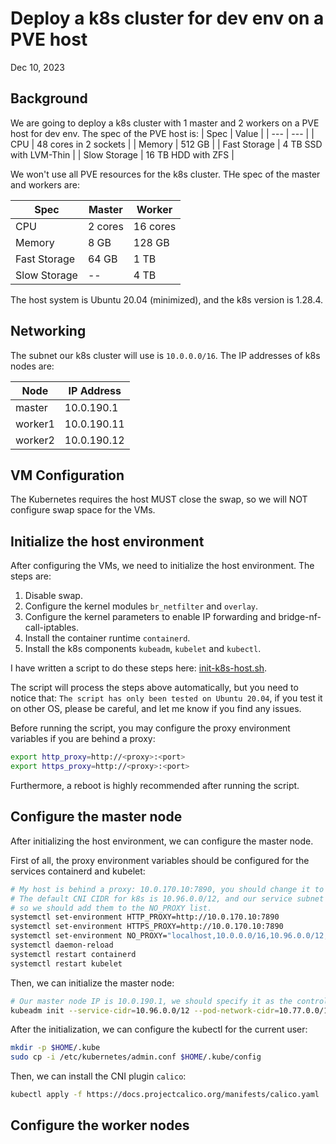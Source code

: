 # Deploy a k8s cluster for dev env on a PVE host
Dec 10, 2023

## Background
We are going to deploy a k8s cluster with 1 master and 2 workers on a PVE host for dev env. The spec of the PVE host is:
| Spec | Value |
| --- | --- |
| CPU | 48 cores in 2 sockets |
| Memory | 512 GB |
| Fast Storage | 4 TB SSD with LVM-Thin |
| Slow Storage | 16 TB HDD with ZFS |

We won't use all PVE resources for the k8s cluster. THe spec of the master and workers are:

| Spec | Master | Worker |
| --- | --- | --- |
| CPU | 2 cores | 16 cores |
| Memory | 8 GB | 128 GB |
| Fast Storage | 64 GB | 1 TB |
| Slow Storage | -- | 4 TB |

The host system is Ubuntu 20.04 (minimized), and the k8s version is 1.28.4.

## Networking
The subnet our k8s cluster will use is `10.0.0.0/16`. The IP addresses of k8s nodes are:

| Node | IP Address |
| --- | --- |
| master | 10.0.190.1 |
| worker1 | 10.0.190.11 |
| worker2 | 10.0.190.12 |

## VM Configuration
The Kubernetes requires the host MUST close the swap, so we will NOT configure swap space for the VMs.

## Initialize the host environment
After configuring the VMs, we need to initialize the host environment. The steps are:
1. Disable swap.
2. Configure the kernel modules `br_netfilter` and `overlay`.
3. Configure the kernel parameters to enable IP forwarding and bridge-nf-call-iptables.
4. Install the container runtime `containerd`.
5. Install the k8s components `kubeadm`, `kubelet` and `kubectl`.

I have written a script to do these steps here: [init-k8s-host.sh](./init-k8s-host.sh).

The script will process the steps above automatically, but you need to notice that:
`The script has only been tested on Ubuntu 20.04`, if you test it on other OS, please be careful, and let me know if you find any issues.

Before running the script, you may configure the proxy environment variables if you are behind a proxy:
```bash
export http_proxy=http://<proxy>:<port>
export https_proxy=http://<proxy>:<port>
```

Furthermore, a reboot is highly recommended after running the script.

## Configure the master node
After initializing the host environment, we can configure the master node.

First of all, the proxy environment variables should be configured for the services containerd and kubelet:
```bash
# My host is behind a proxy: 10.0.170.10:7890, you should change it to your own proxy.
# The default CNI CIDR for k8s is 10.96.0.0/12, and our service subnet is 10.77.0.0/16,
# so we should add them to the NO_PROXY list.
systemctl set-environment HTTP_PROXY=http://10.0.170.10:7890
systemctl set-environment HTTPS_PROXY=http://10.0.170.10:7890
systemctl set-environment NO_PROXY="localhost,10.0.0.0/16,10.96.0.0/12,10.77.0.0/16"
systemctl daemon-reload
systemctl restart containerd
systemctl restart kubelet
```

Then, we can initialize the master node:

```bash
# Our master node IP is 10.0.190.1, we should specify it as the control-plane-endpoint for the node may have multiple IPs.
kubeadm init --service-cidr=10.96.0.0/12 --pod-network-cidr=10.77.0.0/16 --control-plane-endpoint 10.0.190.1
```

After the initialization, we can configure the kubectl for the current user:
```bash
mkdir -p $HOME/.kube
sudo cp -i /etc/kubernetes/admin.conf $HOME/.kube/config
```

Then, we can install the CNI plugin `calico`:
```bash
kubectl apply -f https://docs.projectcalico.org/manifests/calico.yaml
```

## Configure the worker nodes

